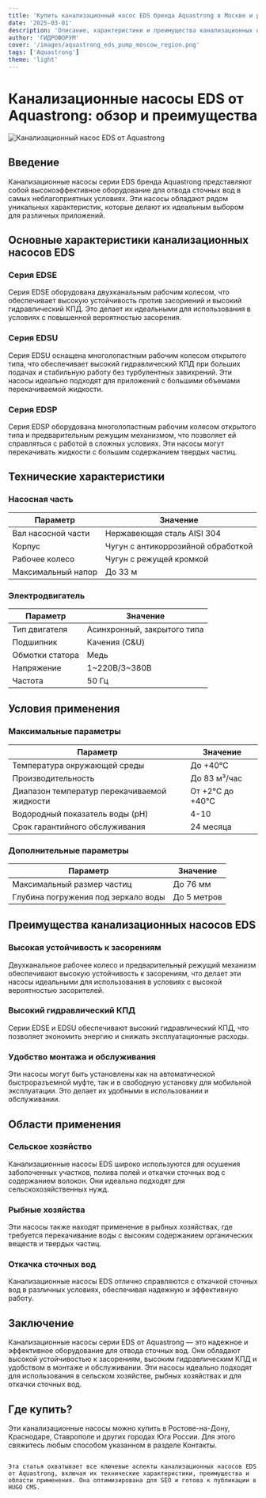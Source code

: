```yaml
---
title: 'Купить канализационный насос EDS бренда Aquastrong в Москве и регионах России'
date: '2025-03-01'
description: 'Описание, характеристики и преимущества канализационных насосов EDS от Aquastrong. Доставка по Москве, Московской области и другим регионам.'
author: 'ГИДРОФОРУМ'
cover: '/images/aquastrong_eds_pump_moscow_region.png'
tags: ['Aquastrong']
theme: 'light'
---
```


# Канализационные насосы EDS от Aquastrong: обзор и преимущества

![Канализационный насос EDS от Aquastrong](/images/aquastrong_eds_pump_moscow_region.png)

## Введение

Канализационные насосы серии EDS бренда Aquastrong представляют собой высокоэффективное оборудование для отвода сточных вод в самых неблагоприятных условиях. Эти насосы обладают рядом уникальных характеристик, которые делают их идеальным выбором для различных приложений.

## Основные характеристики канализационных насосов EDS

### Серия EDSE

Серия EDSE оборудована двухканальным рабочим колесом, что обеспечивает высокую устойчивость против засориений и высокий гидравлический КПД. Это делает их идеальными для использования в условиях с повышенной вероятностью засорения.

### Серия EDSU

Серия EDSU оснащена многолопастным рабочим колесом открытого типа, что обеспечивает высокий гидравлический КПД при больших подачах и стабильную работу без турбулентных завихрений. Эти насосы идеально подходят для приложений с большими объемами перекачиваемой жидкости.

### Серия EDSP

Серия EDSP оборудована многолопастным рабочим колесом открытого типа и предварительным режущим механизмом, что позволяет ей справляться с работой в сложных условиях. Эти насосы могут перекачивать жидкости с большим содержанием твердых частиц.

## Технические характеристики

### Насосная часть

| Параметр                  | Значение                          |
|---------------------------|------------------------------------|
| Вал насосной части        | Нержавеющая сталь AISI 304         |
| Корпус                     | Чугун с антикоррозийной обработкой  |
| Рабочее колесо             | Чугун с режущей кромкой              |
| Максимальный напор        | До 33 м                            |

### Электродвигатель

| Параметр                  | Значение                          |
|---------------------------|------------------------------------|
| Тип двигателя             | Асинхронный, закрытого типа         |
| Подшипник                 | Качения (C&U)                      |
| Обмотки статора           | Медь                               |
| Напряжение                | 1~220B/3~380B                       |
| Частота                   | 50 Гц                              |

## Условия применения

### Максимальные параметры

| Параметр                          | Значение                        |
|----------------------------------|-------------------------------|
| Температура окружающей среды      | До +40°C                         |
| Производительность                 | До 83 м³/час                    |
| Диапазон температур перекачиваемой жидкости | От +2°C до +40°C             |
| Водородный показатель воды (pH)   | 4-10                           |
| Срок гарантийного обслуживания     | 24 месяца                        |

### Дополнительные параметры

| Параметр                          | Значение                        |
|----------------------------------|-------------------------------|
| Максимальный размер частиц       | До 76 мм                      |
| Глубина погружения под зеркало воды | До 5 метров               |

## Преимущества канализационных насосов EDS

### Высокая устойчивость к засорениям

Двухканальное рабочее колесо и предварительный режущий механизм обеспечивают высокую устойчивость к засорениям, что делает эти насосы идеальными для использования в условиях с высокой вероятностью засорителей.

### Высокий гидравлический КПД

Серии EDSE и EDSU обеспечивают высокий гидравлический КПД, что позволяет экономить энергию и снижать эксплуатационные расходы.

### Удобство монтажа и обслуживания

Эти насосы могут быть установлены как на автоматической быстроразъемной муфте, так и в свободную установку для мобильной эксплуатации. Это делает их удобными в использовании и обслуживании.

## Области применения

### Сельское хозяйство

Канализационные насосы EDS широко используются для осушения заболоченных участков, полива полей и откачки сточных вод с содержанием волокон. Они идеально подходят для сельскохозяйственных нужд.

### Рыбные хозяйства

Эти насосы также находят применение в рыбных хозяйствах, где требуется перекачивание воды с высоким содержанием органических веществ и твердых частиц.

### Откачка сточных вод

Канализационные насосы EDS отлично справляются с откачкой сточных вод в различных условиях, обеспечивая надежную и эффективную работу.

## Заключение

Канализационные насосы серии EDS от Aquastrong — это надежное и эффективное оборудование для отвода сточных вод. Они обладают высокой устойчивостью к засорениям, высоким гидравлическим КПД и удобством в монтаже и обслуживании. Эти насосы идеально подходят для использования в сельском хозяйстве, рыбных хозяйствах и для откачки сточных вод.

## Где купить?

Эти канализационные насосы можно купить в Ростове-на-Дону, Краснодаре, Ставрополе и других городах Юга России. Для этого свяжитесь любым способом указанном в разделе Контакты.
```

Эта статья охватывает все ключевые аспекты канализационных насосов EDS от Aquastrong, включая их технические характеристики, преимущества и области применения. Она оптимизирована для SEO и готова к публикации в HUGO CMS.
